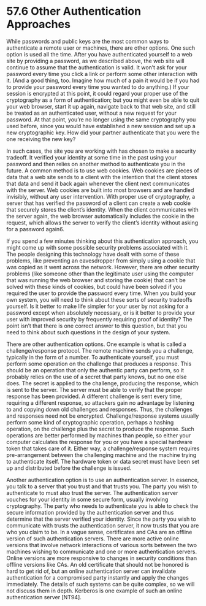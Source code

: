 # 57.6 Other Authentication Approaches  

While passwords and public keys are the most common ways to authenticate a remote user or machines, there are other options. One such option is used all the time. After you have authenticated yourself to a web site by providing a password, as we described above, the web site will continue to assume that the authentication is valid. It won’t ask for your password every time you click a link or perform some other interaction with it. (And a good thing, too. Imagine how much of a pain it would be if you had to provide your password every time you wanted to do anything.) If your session is encrypted at this point, it could regard your proper use of the cryptography as a form of authentication; but you might even be able to quit your web browser, start it up again, navigate back to that web site, and still be treated as an authenticated user, without a new request for your password. At that point, you’re no longer using the same cryptography you used before, since you would have established a new session and set up a new cryptographic key. How did your partner authenticate that you were the one receiving the new key?  

In such cases, the site you are working with has chosen to make a security tradeoff. It verified your identity at some time in the past using your password and then relies on another method to authenticate you in the future. A common method is to use web cookies. Web cookies are pieces of data that a web site sends to a client with the intention that the client stores that data and send it back again whenever the client next communicates with the server. Web cookies are built into most browsers and are handled invisibly, without any user intervention. With proper use of cryptography, a server that has verified the password of a client can create a web cookie that securely stores the client’s identity. When the client communicates with the server again, the web browser automatically includes the cookie in the request, which allows the server to verify the client’s identity without asking for a password again6.  

If you spend a few minutes thinking about this authentication approach, you might come up with some possible security problems associated with it. The people designing this technology have dealt with some of these problems, like preventing an eavesdropper from simply using a cookie that was copied as it went across the network. However, there are other security problems (like someone other than the legitimate user using the computer that was running the web browser and storing the cookie) that can’t be solved with these kinds of cookies, but could have been solved if you required the user to provide the password every time. When you build your own system, you will need to think about these sorts of security tradeoffs yourself. Is it better to make life simpler for your user by not asking for a password except when absolutely necessary, or is it better to provide your user with improved security by frequently requiring proof of identity? The point isn’t that there is one correct answer to this question, but that you need to think about such questions in the design of your system.  

There are other authentication options. One example is what is called a challenge/response protocol. The remote machine sends you a challenge, typically in the form of a number. To authenticate yourself, you must perform some operation on the challenge that produces a response. This should be an operation that only the authentic party can perform, so it probably relies on the use of a secret that party knows, but no one else does. The secret is applied to the challenge, producing the response, which is sent to the server. The server must be able to verify that the proper response has been provided. A different challenge is sent every time, requiring a different response, so attackers gain no advantage by listening to and copying down old challenges and responses. Thus, the challenges and responses need not be encrypted. Challenge/response systems usually perform some kind of cryptographic operation, perhaps a hashing operation, on the challenge plus the secret to produce the response. Such operations are better performed by machines than people, so either your computer calculates the response for you or you have a special hardware token that takes care of it. Either way, a challenge/response system requires pre-arrangement between the challenging machine and the machine trying to authenticate itself. The hardware token or data secret must have been set up and distributed before the challenge is issued.  

Another authentication option is to use an authentication server. In essence, you talk to a server that you trust and that trusts you. The party you wish to authenticate to must also trust the server. The authentication server vouches for your identity in some secure form, usually involving cryptography. The party who needs to authenticate you is able to check the secure information provided by the authentication server and thus determine that the server verified your identity. Since the party you wish to communicate with trusts the authentication server, it now trusts that you are who you claim to be. In a vague sense, certificates and CAs are an offline version of such authentication servers. There are more active online versions that involve network interactions of various sorts between the two machines wishing to communicate and one or more authentication servers. Online versions are more responsive to changes in security conditions than offline versions like CAs. An old certificate that should not be honored is hard to get rid of, but an online authentication server can invalidate authentication for a compromised party instantly and apply the changes immediately. The details of such systems can be quite complex, so we will not discuss them in depth. Kerberos is one example of such an online authentication server [NT94].  

